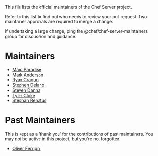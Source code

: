 This file lists the official maintainers of the Chef Server project.

Refer to this list to find out who needs to review your pull request.  Two maintainer approvals are required to merge a change.

If undertaking a large change, ping the @chef/chef-server-maintainers group for discussion and guidance.

# Maintainers

- [Marc Paradise](https://github.com/marcparadise)
- [Mark Anderson](https://github.com/markan)
- [Ryan Cragun](https://github.com/ryancragun)
- [Stephen Delano](https://github.com/sdelano)
- [Steven Danna](https://github.com/stevendanna)
- [Tyler Cloke](https://github.com/tylercloke)
- [Stephan Renatus](https://github.com/srenatus)

# Past Maintainers

This is kept as a 'thank you' for the contributions of past maintainers.   You may not be active in this project, but you're not forgotten.

- [Oliver Ferrigni](https://github.com/oferrigni)
